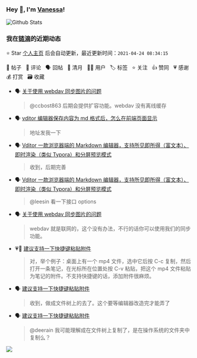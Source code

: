 ### Hey 👋, I'm [Vanessa](http://vanessa.b3log.org/)!

![Github Stats](https://github-readme-stats.vercel.app/api?username=Vanessa219&show_icons=true)

<!--events start -->

### 我在[链滴](https://ld246.com)的近期动态

⭐️ Star [个人主页](https://github.com/Vanessa219/Vanessa219) 后会自动更新，最近更新时间：`2021-04-24 08:34:15`

📝 帖子 &nbsp; 💬 评论 &nbsp; 🗣 回帖 &nbsp; 🌙 清月 &nbsp; 👨‍💻 用户 &nbsp; 🏷️ 标签 &nbsp; ⭐️ 关注 &nbsp; 👍 赞同 &nbsp; 💗 感谢 &nbsp; 💰 打赏 &nbsp; 🗃 收藏

* 🗣 [关于使用 webdav 同步图片的问题](https://ld246.com/article/1614270007990/comment/1618196010523#comments)

  > @ccbost863 后期会提供扩容功能。webdav 没有离线缓存
* 🗣 [vditor 编辑器保存内容为 md 格式后，怎么在前端页面显示](https://ld246.com/article/1601367933350/comment/1618565012034#comments)

  > 地址发我一下
* 🗣 [Vditor 一款浏览器端的 Markdown 编辑器，支持所见即所得（富文本）、即时渲染（类似 Typora）和分屏预览模式](https://ld246.com/article/1549638745630/comment/1618768512217#comments)

  > 收到，后期完善
* 🗣 [Vditor 一款浏览器端的 Markdown 编辑器，支持所见即所得（富文本）、即时渲染（类似 Typora）和分屏预览模式](https://ld246.com/article/1549638745630/comment/1618299824403#comments)

  > @leesin 看一下接口 options
* 🗣 [关于使用 webdav 同步图片的问题](https://ld246.com/article/1614270007990/comment/1618196010523#comments)

  > webdav 就是联网的，这个没有办法，不行的话你可以使用我们的同步功能。
* 💗💬 [建议支持一下快捷键粘贴附件](https://ld246.com/article/1616410073251/comment/1618163631079#comments)

  > 对，举个例子：桌面上有一个 mp4 文件，选中它后按 C-c 复制，然后打开一条笔记，在光标所在位置处按 C-v 粘贴，把这个 mp4 文件粘贴为笔记的附件。不支持快捷键的话，添加附件很麻烦。
* 🗣 [建议支持一下快捷键粘贴附件](https://ld246.com/article/1616410073251/comment/1618163631079#comments)

  > 收到，做成文件树上的去了。这个要等编辑器改造完才能弄了
* 🗣 [建议支持一下快捷键粘贴附件](https://ld246.com/article/1616410073251/comment/1616418603403#comments)

  > @deerain 我可能理解成在文件树上复制了，是在操作系统的文件夹中复制么？


<!--events end -->

<a title="Hits" target="_blank" href="https://github.com/Vanessa219/Vanessa219"><img src="https://hits.b3log.org/Vanessa219/Vanessa219.svg"></a>
